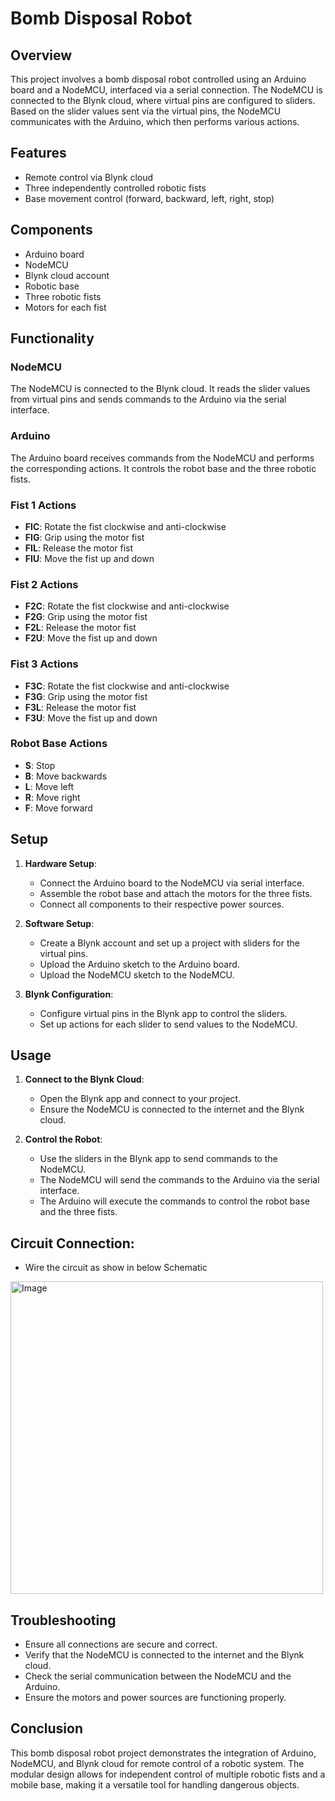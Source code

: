 # Bomb Disposal Robot

## Overview

This project involves a bomb disposal robot controlled using an Arduino board and a NodeMCU, interfaced via a serial connection. The NodeMCU is connected to the Blynk cloud, where virtual pins are configured to sliders. Based on the slider values sent via the virtual pins, the NodeMCU communicates with the Arduino, which then performs various actions.

## Features

- Remote control via Blynk cloud
- Three independently controlled robotic fists
- Base movement control (forward, backward, left, right, stop)

## Components

- Arduino board
- NodeMCU
- Blynk cloud account
- Robotic base
- Three robotic fists
- Motors for each fist

## Functionality

### NodeMCU

The NodeMCU is connected to the Blynk cloud. It reads the slider values from virtual pins and sends commands to the Arduino via the serial interface.

### Arduino

The Arduino board receives commands from the NodeMCU and performs the corresponding actions. It controls the robot base and the three robotic fists.

### Fist 1 Actions

- **FIC**: Rotate the fist clockwise and anti-clockwise
- **FIG**: Grip using the motor fist
- **FIL**: Release the motor fist
- **FIU**: Move the fist up and down

### Fist 2 Actions

- **F2C**: Rotate the fist clockwise and anti-clockwise
- **F2G**: Grip using the motor fist
- **F2L**: Release the motor fist
- **F2U**: Move the fist up and down

### Fist 3 Actions

- **F3C**: Rotate the fist clockwise and anti-clockwise
- **F3G**: Grip using the motor fist
- **F3L**: Release the motor fist
- **F3U**: Move the fist up and down

### Robot Base Actions

- **S**: Stop
- **B**: Move backwards
- **L**: Move left
- **R**: Move right
- **F**: Move forward

## Setup

1. **Hardware Setup**:
   - Connect the Arduino board to the NodeMCU via serial interface.
   - Assemble the robot base and attach the motors for the three fists.
   - Connect all components to their respective power sources.

2. **Software Setup**:
   - Create a Blynk account and set up a project with sliders for the virtual pins.
   - Upload the Arduino sketch to the Arduino board.
   - Upload the NodeMCU sketch to the NodeMCU.

3. **Blynk Configuration**:
   - Configure virtual pins in the Blynk app to control the sliders.
   - Set up actions for each slider to send values to the NodeMCU.

## Usage

1. **Connect to the Blynk Cloud**:
   - Open the Blynk app and connect to your project.
   - Ensure the NodeMCU is connected to the internet and the Blynk cloud.

2. **Control the Robot**:
   - Use the sliders in the Blynk app to send commands to the NodeMCU.
   - The NodeMCU will send the commands to the Arduino via the serial interface.
   - The Arduino will execute the commands to control the robot base and the three fists.
## Circuit Connection: 

- Wire the circuit as show in below Schematic

<img src="https://drive.google.com/uc?id=1P2XJptm7uKwOsZqbQ9-65AqQO_VFQ9-o" alt="Image" width="500">


## Troubleshooting

- Ensure all connections are secure and correct.
- Verify that the NodeMCU is connected to the internet and the Blynk cloud.
- Check the serial communication between the NodeMCU and the Arduino.
- Ensure the motors and power sources are functioning properly.

## Conclusion

This bomb disposal robot project demonstrates the integration of Arduino, NodeMCU, and Blynk cloud for remote control of a robotic system. The modular design allows for independent control of multiple robotic fists and a mobile base, making it a versatile tool for handling dangerous objects.

